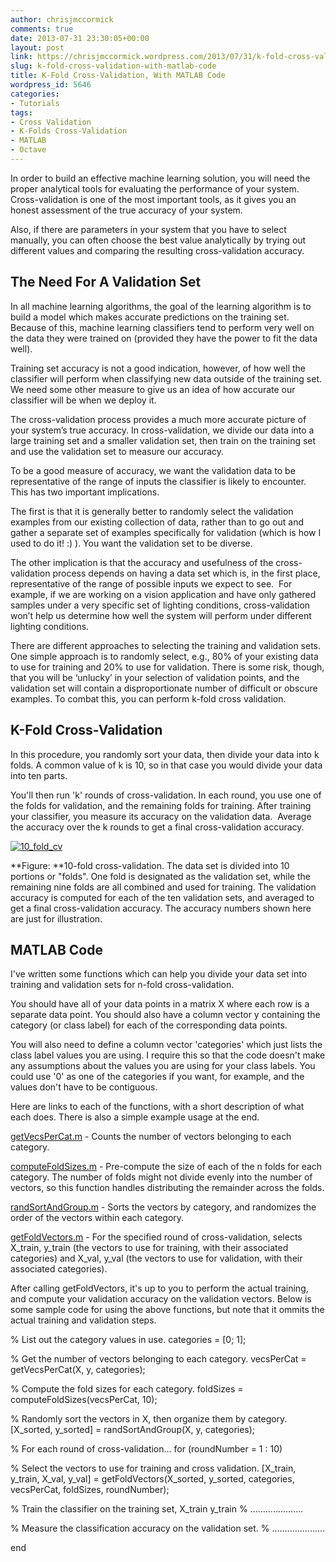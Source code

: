 ```yaml
---
author: chrisjmccormick
comments: true
date: 2013-07-31 23:30:05+00:00
layout: post
link: https://chrisjmccormick.wordpress.com/2013/07/31/k-fold-cross-validation-with-matlab-code/
slug: k-fold-cross-validation-with-matlab-code
title: K-Fold Cross-Validation, With MATLAB Code
wordpress_id: 5646
categories:
- Tutorials
tags:
- Cross Validation
- K-Folds Cross-Validation
- MATLAB
- Octave
---
```


In order to build an effective machine learning solution, you will need the proper analytical tools for evaluating the performance of your system. Cross-validation is one of the most important tools, as it gives you an honest assessment of the true accuracy of your system.

Also, if there are parameters in your system that you have to select manually, you can often choose the best value analytically by trying out different values and comparing the resulting cross-validation accuracy.


## The Need For A Validation Set


In all machine learning algorithms, the goal of the learning algorithm is to build a model which makes accurate predictions on the training set. Because of this, machine learning classifiers tend to perform very well on the data they were trained on (provided they have the power to fit the data well).

Training set accuracy is not a good indication, however, of how well the classifier will perform when classifying new data outside of the training set. We need some other measure to give us an idea of how accurate our classifier will be when we deploy it.

The cross-validation process provides a much more accurate picture of your system’s true accuracy. In cross-validation, we divide our data into a large training set and a smaller validation set, then train on the training set and use the validation set to measure our accuracy.

To be a good measure of accuracy, we want the validation data to be representative of the range of inputs the classifier is likely to encounter.  This has two important implications.

The first is that it is generally better to randomly select the validation examples from our existing collection of data, rather than to go out and gather a separate set of examples specifically for validation (which is how I used to do it! :) ). You want the validation set to be diverse.

The other implication is that the accuracy and usefulness of the cross-validation process depends on having a data set which is, in the first place, representative of the range of possible inputs we expect to see.  For example, if we are working on a vision application and have only gathered samples under a very specific set of lighting conditions, cross-validation won’t help us determine how well the system will perform under different lighting conditions.

There are different approaches to selecting the training and validation sets. One simple approach is to randomly select, e.g., 80% of your existing data to use for training and 20% to use for validation. There is some risk, though, that you will be ‘unlucky’ in your selection of validation points, and the validation set will contain a disproportionate number of difficult or obscure examples. To combat this, you can perform k-fold cross validation.


## K-Fold Cross-Validation


In this procedure, you randomly sort your data, then divide your data into k folds. A common value of k is 10, so in that case you would divide your data into ten parts.

You'll then run 'k' rounds of cross-validation. In each round, you use one of the folds for validation, and the remaining folds for training. After training your classifier, you measure its accuracy on the validation data.  Average the accuracy over the k rounds to get a final cross-validation accuracy.

[![10_fold_cv](http://chrisjmccormick.files.wordpress.com/2013/07/10_fold_cv.png)](http://chrisjmccormick.files.wordpress.com/2013/07/10_fold_cv.png)


**Figure: **10-fold cross-validation. The data set is divided into 10 portions or "folds". One fold is designated as the validation set, while the remaining nine folds are all combined and used for training. The validation accuracy is computed for each of the ten validation sets, and averaged to get a final cross-validation accuracy. The accuracy numbers shown here are just for illustration.





## MATLAB Code


I've written some functions which can help you divide your data set into training and validation sets for n-fold cross-validation.

You should have all of your data points in a matrix X where each row is a separate data point. You should also have a column vector y containing the category (or class label) for each of the corresponding data points.

You will also need to define a column vector 'categories' which just lists the class label values you are using. I require this so that the code doesn't make any assumptions about the values you are using for your class labels. You could use '0' as one of the categories if you want, for example, and the values don't have to be contiguous.

Here are links to each of the functions, with a short description of what each does. There is also a simple example usage at the end.

[getVecsPerCat.m](https://dl.dropboxusercontent.com/u/94180423/getVecsPerCat.m) - Counts the number of vectors belonging to each category.

[computeFoldSizes.m](https://dl.dropboxusercontent.com/u/94180423/computeFoldSizes.m) - Pre-compute the size of each of the n folds for each category. The number of folds might not divide evenly into the number of vectors, so this function handles distributing the remainder across the folds.

[randSortAndGroup.m](https://dl.dropboxusercontent.com/u/94180423/randSortAndGroup.m) - Sorts the vectors by category, and randomizes the order of the vectors within each category.

[getFoldVectors.m](https://dl.dropboxusercontent.com/u/94180423/getFoldVectors.m) - For the specified round of cross-validation, selects X_train, y_train (the vectors to use for training, with their associated categories) and X_val, y_val (the vectors to use for validation, with their associated categories).

After calling getFoldVectors, it's up to you to perform the actual training, and compute your validation accuracy on the validation vectors. Below is some sample code for using the above functions, but note that it ommits the actual training and validation steps.


% List out the category values in use.
categories = [0; 1];




% Get the number of vectors belonging to each category.
vecsPerCat = getVecsPerCat(X, y, categories);




% Compute the fold sizes for each category.
foldSizes = computeFoldSizes(vecsPerCat, 10);




% Randomly sort the vectors in X, then organize them by category.
[X_sorted, y_sorted] = randSortAndGroup(X, y, categories);




% For each round of cross-validation...
for (roundNumber = 1 : 10)


% Select the vectors to use for training and cross validation.
[X_train, y_train, X_val, y_val] = getFoldVectors(X_sorted, y_sorted, categories, vecsPerCat, foldSizes, roundNumber);


% Train the classifier on the training set, X_train y_train
% .....................


% Measure the classification accuracy on the validation set.
% .....................

end
